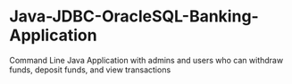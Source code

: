 # Java-JDBC-OracleSQL-Banking-Application
Command Line Java Application with admins and users who can withdraw funds, deposit funds, and view transactions
